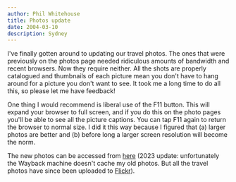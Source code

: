 ```yaml
---
author: Phil Whitehouse
title: Photos update
date: 2004-03-10
description: Sydney
---
```


I've finally gotten around to updating our travel photos. The ones that were previously on the photos page needed ridiculous amounts of bandwidth and recent browsers. Now they require neither. All the shots are properly catalogued and thumbnails of each picture mean you don't have to hang around for a picture you don't want to see. It took me a long time to do all this, so please let me have feedback!

One thing I would recommend is liberal use of the F11 button. This will expand your browser to full screen, and if you do this on the photo pages you'll be able to see all the picture captions. You can tap F11 again to return the browser to normal size. I did it this way because I figured that (a) larger photos are better and (b) before long a larger screen resolution will become the norm.

The new photos can be accessed from [here](https://web.archive.org/web/20040807094252fw_/http://www.philwhitehouse.com/photos.htm) (2023 update: unfortunately the Wayback machine doesn't cache my old photos. But all the travel photos have since been uploaded to [Flickr](https://www.flickr.com/photos/philliecasablanca/collections/72157603189229392/)).

